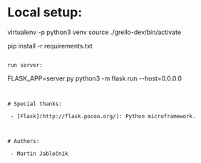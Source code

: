 # Local setup:

virtualenv -p python3 venv
source ./grello-dev/bin/activate

pip install -r requirements.txt
```

run server:
```
FLASK_APP=server.py python3 -m flask run --host=0.0.0.0
```


# Special thanks:

 - [Flask](http://flask.pocoo.org/): Python microframework.



# Authors:

 - Martin Jablečník

